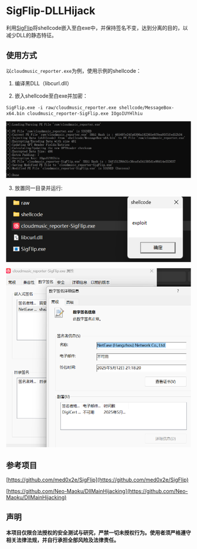 # SigFlip-DLLHijack

利用[SigFlip](https://github.com/med0x2e/SigFlip)将shellcode嵌入至白exe中，并保持签名不变，达到分离的目的，以减少DLL的静态特征。

## 使用方式

以`cloudmusic_reporter.exe`为例，使用示例的shellcode：

1. 编译黑DLL（libcurl.dll）

2. 嵌入shellcode至白exe并加密：

```shell
SigFlip.exe -i raw/cloudmusic_reporter.exe shellcode/MessageBox-x64.bin cloudmusic_reporter-SigFlip.exe IOgoIUYHlhiu
```

![](assets/image-1.png)

3. 放置同一目录并运行: 

![](assets/image-2.png)

![](assets/image-3.png)

## 参考项目

[https://github.com/med0x2e/SigFlip](https://github.com/med0x2e/SigFlip)

[https://github.com/Neo-Maoku/DllMainHijacking](https://github.com/Neo-Maoku/DllMainHijacking)

## 声明

**本项目仅限合法授权的安全测试与研究，严禁一切未授权行为。使用者须严格遵守相关法律法规，并自行承担全部风险及法律责任。**
